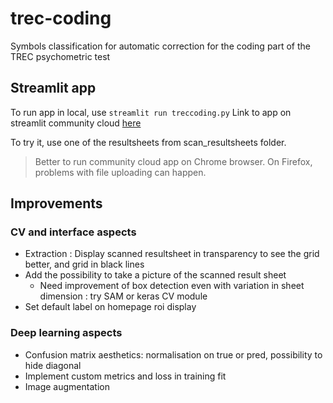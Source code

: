 # trec-coding
Symbols classification for automatic correction for the coding part of the TREC psychometric test

## Streamlit app

To run app in local, use ``streamlit run treccoding.py``
Link to app on streamlit community cloud [here](https://trec-coding.streamlit.app/)

To try it, use one of the resultsheets from scan_resultsheets folder.

> Better to run community cloud app on Chrome browser.
> On Firefox, problems with file uploading can happen.

## Improvements

### CV and interface aspects

* Extraction : Display scanned resultsheet in transparency to see the grid better, and grid in black lines
* Add the possibility to take a picture of the scanned result sheet
  * Need improvement of box detection even with variation in sheet dimension : try SAM or keras CV module
* Set default label on homepage roi display

### Deep learning aspects

* Confusion matrix aesthetics: normalisation on true or pred, possibility to hide diagonal
* Implement custom metrics and loss in training fit
* Image augmentation